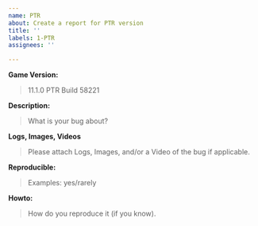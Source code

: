 ```yaml
---
name: PTR
about: Create a report for PTR version
title: ''
labels: 1-PTR
assignees: ''

---
```


**Game Version:**
> 11.1.0 PTR Build 58221

**Description:**
> What is your bug about?

**Logs, Images, Videos**
> Please attach Logs, Images, and/or a Video of the bug if applicable.

**Reproducible:**
> Examples: yes/rarely

**Howto:**
> How do you reproduce it (if you know).
